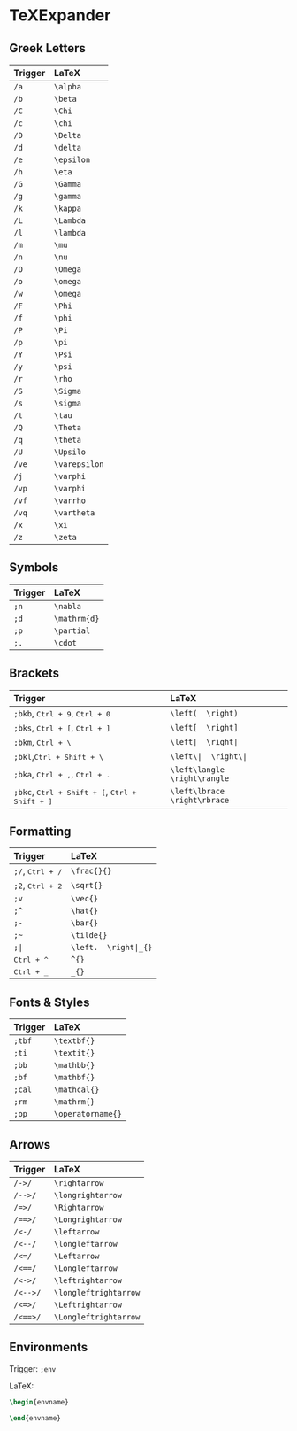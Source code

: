 # TeXExpander

## Greek Letters

| Trigger | LaTeX         |
| :------ | :------------ |
| `/a`    | `\alpha`      |
| `/b`    | `\beta`       |
| `/C`    | `\Chi`        |
| `/c`    | `\chi`        |
| `/D`    | `\Delta`      |
| `/d`    | `\delta`      |
| `/e`    | `\epsilon`    |
| `/h`    | `\eta`        |
| `/G`    | `\Gamma`      |
| `/g`    | `\gamma`      |
| `/k`    | `\kappa`      |
| `/L`    | `\Lambda`     |
| `/l`    | `\lambda`     |
| `/m`    | `\mu`         |
| `/n`    | `\nu`         |
| `/O`    | `\Omega`      |
| `/o`    | `\omega`      |
| `/w`    | `\omega`      |
| `/F`    | `\Phi`        |
| `/f`    | `\phi`        |
| `/P`    | `\Pi`         |
| `/p`    | `\pi`         |
| `/Y`    | `\Psi`        |
| `/y`    | `\psi`        |
| `/r`    | `\rho`        |
| `/S`    | `\Sigma`      |
| `/s`    | `\sigma`      |
| `/t`    | `\tau`        |
| `/Q`    | `\Theta`      |
| `/q`    | `\theta`      |
| `/U`    | `\Upsilo`     |
| `/ve`   | `\varepsilon` |
| `/j`    | `\varphi`     |
| `/vp`   | `\varphi`     |
| `/vf`   | `\varrho`     |
| `/vq`   | `\vartheta`   |
| `/x`    | `\xi`         |
| `/z`    | `\zeta`       |

## Symbols

| Trigger | LaTeX        |
| :------ | :----------- |
| `;n`    | `\nabla`     |
| `;d`    | `\mathrm{d}` |
| `;p`    | `\partial`   |
| `;.`    | `\cdot`      |

## Brackets

| Trigger                                                      | LaTeX                         |
| :----------------------------------------------------------- | :---------------------------- |
| `;bkb`, <kbd>Ctrl + 9</kbd>, <kbd>Ctrl + 0</kbd>             | `\left(  \right)`             |
| `;bks`, <kbd>Ctrl + [</kbd>, <kbd>Ctrl + ]</kbd>             | `\left[  \right]`             |
| `;bkm`, <kbd>Ctrl + \\</kbd>                                 | `\left\|  \right\|`             |
| `;bkl`,<kbd>Ctrl + Shift + \\</kbd>                          | `\left\\|  \right\\|`           |
| `;bka`, <kbd>Ctrl + ,</kbd>, <kbd>Ctrl + .</kbd>             | `\left\langle  \right\rangle` |
| `;bkc`, <kbd>Ctrl + Shift + [</kbd>, <kbd>Ctrl + Shift + ]</kbd> | `\left\lbrace  \right\rbrace` |

## Formatting

| Trigger                   | LaTeX                |
| :------------------------ | :------------------- |
| `;/`, <kbd>Ctrl + /</kbd> | `\frac{}{}`          |
| `;2`, <kbd>Ctrl + 2</kbd> | `\sqrt{}`            |
| `;v`                      | `\vec{}`             |
| `;^`                      | `\hat{}`             |
| `;-`                      | `\bar{}`             |
| `;~`                      | `\tilde{}`           |
| `;\|`                      | `\left.  \right\|_{}` |
| <kbd>Ctrl + ^</kbd>       | `^{}`                |
| <kbd>Ctrl + _</kbd>       | `_{}`                |

## Fonts & Styles

| Trigger | LaTeX             |
| :------ | :---------------- |
| `;tbf`  | `\textbf{}`       |
| `;ti`   | `\textit{}`       |
| `;bb`   | `\mathbb{}`       |
| `;bf`   | `\mathbf{}`       |
| `;cal`  | `\mathcal{}`      |
| `;rm`   | `\mathrm{}`       |
| `;op`   | `\operatorname{}` |

## Arrows

| Trigger  | LaTeX                 |
| :------- | :-------------------- |
| `/->/`   | `\rightarrow`         |
| `/-->/`  | `\longrightarrow`     |
| `/=>/`   | `\Rightarrow`         |
| `/==>/`  | `\Longrightarrow`     |
| `/<-/`   | `\leftarrow`          |
| `/<--/`  | `\longleftarrow`      |
| `/<=/`   | `\Leftarrow`          |
| `/<==/`  | `\Longleftarrow`      |
| `/<->/`  | `\leftrightarrow`     |
| `/<-->/` | `\longleftrightarrow` |
| `/<=>/`  | `\Leftrightarrow`     |
| `/<==>/` | `\Longleftrightarrow` |

## Environments

Trigger: `;env`

LaTeX:
```latex
\begin{envname}

\end{envname}
```
